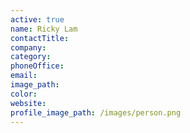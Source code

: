 ```yaml
---
active: true
name: Ricky Lam
contactTitle:
company:
category:
phoneOffice:
email:
image_path:
color:
website:
profile_image_path: /images/person.png
---
```

